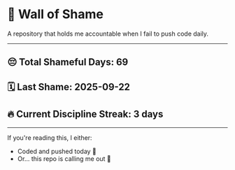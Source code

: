 # 🧱 Wall of Shame

A repository that holds me accountable when I fail to push code daily.

---

## 😔 Total Shameful Days: **69**
## 🗓️ Last Shame: **2025-09-22**
## 🔥 Current Discipline Streak: **3 days**

---

If you're reading this, I either:
- Coded and pushed today 💪
- Or... this repo is calling me out 😤
